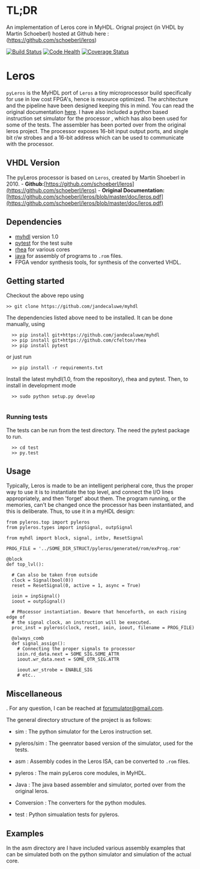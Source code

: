# TL;DR
An implementation of Leros core in MyHDL. Orignal project (in VHDL by Martin Schoeberl) hosted at Github here : (https://github.com/schoeberl/leros)

<!-- banner -->
 
[![Build Status](https://travis-ci.org/forumulator/pyLeros.svg?branch=conversion)](https://travis-ci.org/forumulator/pyLeros)
[![Code Health](https://landscape.io/github/forumulator/pyLeros/master/landscape.svg?style=flat)](https://landscape.io/github/forumulator/pyLeros/master)
[![Coverage Status](https://coveralls.io/repos/github/forumulator/pyLeros/badge.svg?branch=master)](https://coveralls.io/github/forumulator/pyLeros?branch=master)
 
Leros
=====

`pyLeros` is the MyHDL port of `Leros` a tiny microprocessor build specifically for use 
in low cost FPGA's, hence is resource optimized. The architecture and the pipeline 
have been designed keeping this in mind. You can read the original 
documentation [here](http://www.myhdl.org). I have also included a python
based instruction set simulator for the processor , which has also been used for some of the tests.
The assembler has been ported over from the original leros project. The processor exposes 16-bit 
input output ports, and single bit r/w strobes and a 16-bit address which can be used to communicate with the processor.


VHDL Version
--------
The pyLeros processor is based on `Leros`, created by Martin Shoeberl in 2010.
	- **Github:**[https://github.com/schoeberl/leros](https://github.com/schoeberl/leros)
	- **Original Documentation:** [https://github.com/schoeberl/leros/blob/master/doc/leros.pdf](https://github.com/schoeberl/leros/blob/master/doc/leros.pdf)
 
 
Dependencies
------------
   - [myhdl](http://www.myhdl.org) version 1.0
   - [pytest](http://www.pytest.org) for the test suite
   - [rhea](https://github.com/cfelton/rhea) for various cores
   - [java]() for assembly of programs to `.rom` files.
   - FPGA vendor synthesis tools, for synthesis of the converted VHDL.
   

Getting started
---------------
Checkout the above repo using

```
>> git clone https://github.com/jandecaluwe/myhdl

```
The dependencies listed above need to be installed. It can be done
manually, using

```
  >> pip install git+https://github.com/jandecaluwe/myhdl
  >> pip install git+https://github.com/cfelton/rhea
  >> pip install pytest
```

or just run

```  
  >> pip install -r requirements.txt
```

Install the latest myhdl(1.0, from the repository), rhea and pytest. Then, to install in development mode


```  
  >> sudo python setup.py develop
 
```

### Running tests

The tests can be run from the test directory. The need the pytest package to run.

```
  >> cd test
  >> py.test
```

Usage
-------
Typically, Leros is made to be an intelligent peripheral core, thus the proper way to use it is to
instantiate the top level, and connect the I/O lines appropriately, and then 'forget' about them. The program running, 
or the memories, can't be changed once the processor has been instantiated, and this is deliberate. Thus, to use it in
a myHDL design:

```
from pyleros.top import pyleros
from pyleros.types import inpSignal, outpSignal

from myhdl import block, signal, intbv, ResetSignal

PROG_FILE = '../SOME_DIR_STRUCT/pyleros/generated/rom/exProg.rom'

@block
def top_lvl():

  # Can also be taken from outside
  clock = Signal(bool(0))
  reset = ResetSignal(0, active = 1, async = True)

  ioin = inpSignal()
  ioout = outpSignal()

  # PRocessor instantiation. Beware that henceforth, on each rising edge of 
  # the signal clock, an instruction will be executed.
  proc_inst = pyleros(clock, reset, ioin, ioout, filename = PROG_FILE)

  @always_comb
  def signal_assign():
    # Connecting the proper signals to processor
    ioin.rd_data.next = SOME_SIG.SOME_ATTR
    ioout.wr_data.next = SOME_OTR_SIG.ATTR

    ioout.wr_strobe = ENABLE_SIG
    # etc..
```

Miscellaneous
----------------
. 
For any question, I can be reached at forumulator@gmail.com.

The general directory structure of the project is as follows:


   * sim : The python simulator for the Leros instruction set. 

   * pyleros/sim : The geenrator based version of the simulator, used for the tests. 

   * asm : Assembly codes in the Leros ISA, can be converted to `.rom` files.

   * pyleros : The main pyLeros core modules, in MyHDL. 

   * Java : The java based assembler and simulator, ported over from the original leros. 

   * Conversion : The converters for the python modules.

   * test : Python simualation tests for pyleros.



Examples
--------
In the asm directory are I have included various assembly examples that 
can be simulated both on the python simulator and simulation of the actual core. 

